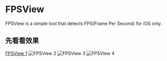 # FPSView
FPSView is a simple tool that detects FPS(Frame Per Second) for iOS only.

## 先看看效果
[FPSView 1](https://github.com/VictorZhang2014/FPSView/blob/master/images/FPSView_1.jpg)
![FPSView 2](https://github.com/VictorZhang2014/FPSView/tree/master/images/FPSView_2.jpg)
![FPSView 3](https://github.com/VictorZhang2014/FPSView/tree/master/images/FPSView_3.jpg)
![FPSView 4](https://github.com/VictorZhang2014/FPSView/tree/master/images/FPSView_4.jpg)




